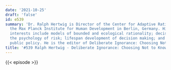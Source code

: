 ```yaml
---
date: '2021-10-25'
draft: 'false'
id: e539
summary: 'Dr. Ralph Hertwig is Director of the Center for Adaptive Rationality at
  the Max Planck Institute for Human Development in Berlin, Germany. His research
  interests include models of bounded and ecological rationality; decisions from experience;
  the psychology of risk; lifespan development of decision making; and evidence-based
  public policy. He is the editor of Deliberate Ignorance: Choosing Not to Know.'
title: '#539 Ralph Hertwig - Deliberate Ignorance: Choosing Not to Know'
---
```

{{< episode >}}

